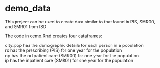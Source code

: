 # demo_data

This project can be used to create data similar to that found in PIS, SMR00, and SMR01 from ISD

The code in demo.Rmd creates four dataframes:  

city_pop has the demographic details for each person in a population  
rx has the prescribing (PIS) for one year for the population  
op has the outpatient care (SMR00) for one year for the population  
ip has the inpatient care (SMR01) for one year for the population
